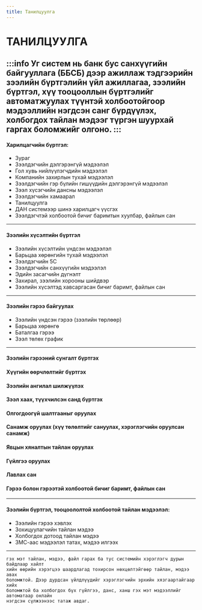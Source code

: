 ```yaml
---
title: Танилцуулга
---
```


#	ТАНИЛЦУУЛГА

:::info
   Уг систем нь банк бус санхүүгийн байгууллага (ББСБ) дээр ажиллаж тэдгээрийн зээлийн бүртгэлийн үйл ажиллагаа, зээлийн бүртгэл, хүү тооцооллын бүртгэлийг автоматжуулах түүнтэй холбоотойгоор мэдээллийн нэгдсэн санг бүрдүүлэх, холбогдох тайлан мэдээг түргэн шуурхай гаргах боломжийг олгоно. 
:::
  ---
####	Харилцагчийн бүртгэл:
-	Зураг
-	Зээлдэгчийн дэлгэрэнгүй мэдээлэл
-	Гол хувь нийлүүлэгчдийн мэдээлэл
-	Компанийн захирлын тухай мэдээлэл
-	Зээлдэгчийн гэр бүлийн гишүүдийн дэлгэрэнгүй мэдээлэл
-	Зээл хүсэгчийн дансны мэдээлэл
-	Зээлдэгчийн хамаарал
-	Танилцуулга
-	ДАН системээр шинэ харилцагч үүсгэх
-	Зээлдэгчтэй холбоотой бичиг баримтын хуулбар, файлын сан
---
####	Зээлийн хүсэлтийн бүртгэл
-	Зээлийн хүсэлтийн үндсэн мэдээлэл
-	Барьцаа хөрөнгийн тухай мэдээлэл
-	Зээлдэгчийн 5C
-	Зээлдэгчийн санхүүгийн мэдээлэл
-	Эдийн засагчийн дүгнэлт
-	Захирал, зээлийн хорооны шийдвэр
-	Зээлийн хүсэлтэд хавсаргасан бичиг баримт, файлын сан 
---
#### Зээлийн гэрээ байгуулах
-	Зээлийн үндсэн гэрээ (зээлийн төрлөөр)
-	Барьцаа хөрөнгө
-	Баталгаа гэрээ
-	Зээл төлөх график
---
####	Зээлийн гэрээний сунгалт бүртгэх
####	Хүүгийн өөрчлөлтийг бүртгэх
####	Зээлийн ангилал шилжүүлэх
####	Зээл хаах, түүхчилсэн санд бүртгэх
####	Олгогдоогүй шалтгааныг оруулах	
####	Санамж оруулах (хүү төлөлтийг сануулах, хэрэглэгчийн оруулсан санамж)
####	Явцын хяналтын тайлан оруулах
####	Гүйлгээ оруулах
####	Лавлах сан
####	Гэрээ болон гэрээтэй холбоотой бичиг баримт, файлын сан
---

#### Зээлийн бүртгэл, тооцоололтой холбоотой тайлан мэдээлэл:
-	Зээлийн гэрээ  хэвлэх
-	Зохицуулагчийн тайлан мэдээ
-	Холбогдох дотоод тайлан мэдээ
-	ЗМС-аас мэдээлэл татах, мэдээ илгээх
---

```
гэх мэт тайлан, мэдээ, файл гарах ба тус системийн хэрэглэгч дурын байдлаар хайлт
хийн өөрийн хэрэгцээ шаардлагад тохирсон нөхцөлтэйгөөр тайлан, мэдээ авах 
боломжтой. Дээр дурдсан үйлдлүүдийг хэрэглэгчийн эрхийн хязгаартайгаар хийх 
боломжтой ба холбогдох бүх гүйлгээ, данс, ханш гэх мэт мэдээллийг автоматаар онлайн 
нэгдсэн сүлжээнээс татаж авдаг.
```


